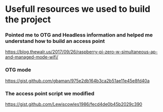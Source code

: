 # Usefull resources we used to build the project

### Pointed me to OTG and Headless information and helped me understand how to build an access point
https://blog.thewalr.us/2017/09/26/raspberry-pi-zero-w-simultaneous-ap-and-managed-mode-wifi/

### OTG mode
https://gist.github.com/gbaman/975e2db164b3ca2b51ae11e45e8fd40a

### The access point script we modified
https://gist.github.com/Lewiscowles1986/fecd4de0b45b2029c390
